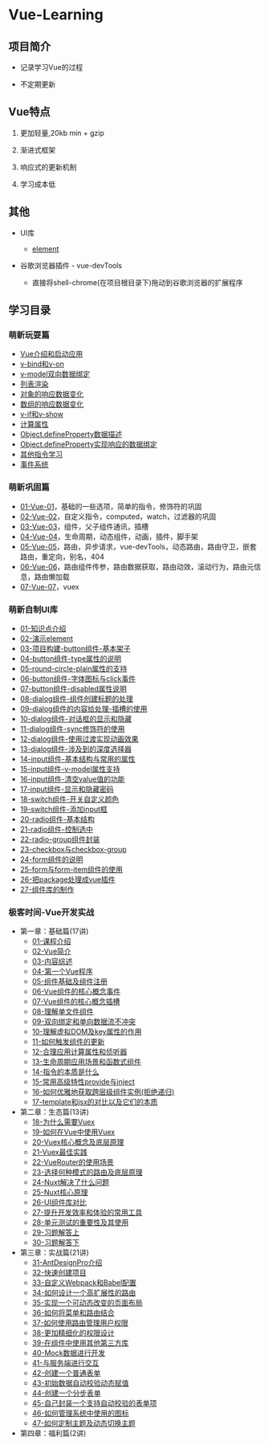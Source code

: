 # Vue-Learning

## 项目简介

* 记录学习Vue的过程

* 不定期更新

    
## Vue特点

1. 更加轻量,20kb min + gzip

2. 渐进式框架

3. 响应式的更新机制

4. 学习成本低 

## 其他

* UI库
  * [element](https://element.eleme.cn/#/zh-CN/)  

* 谷歌浏览器插件 - vue-devTools    
  * 直接将shell-chrome(在项目根目录下)拖动到谷歌浏览器的扩展程序      

## 学习目录

### 萌新玩耍篇

* [Vue介绍和启动应用](./01-萌新玩耍篇/01-Vue介绍和启动应用/Vue介绍和启动应用.md)
* [v-bind和v-on](./01-萌新玩耍篇/02-v-bind和v-on/v-bind和v-on.md)
* [v-model双向数据绑定](./01-萌新玩耍篇/03-v-model双向数据绑定/v-model双向数据绑定.md)
* [列表渲染](./01-萌新玩耍篇/04-列表渲染/列表渲染.md)
* [对象的响应数据变化](./01-萌新玩耍篇/05-对象的响应数据变化/对象的响应数据变化.md)
* [数组的响应数据变化](./01-萌新玩耍篇/06-数组的响应数据变化/数组的响应数据变化.md)
* [v-if和v-show](./01-萌新玩耍篇/07-v-if和v-show/v-if和v-show.md)
* [计算属性](./01-萌新玩耍篇/08-计算属性/计算属性.md)
* [Object.defineProperty数据描述](./01-萌新玩耍篇/09-Object.defineProperty数据描述/Object.defineProperty数据描述.md)
* [Object.defineProperty实现响应的数据绑定](./01-萌新玩耍篇/10-Object.defineProperty实现响应的数据绑定/Object.defineProperty实现响应的数据绑定.md)
* [其他指令学习](./01-萌新玩耍篇/11-其他指令学习/其他指令学习.md)
* [事件系统](./01-萌新玩耍篇/12-事件系统/事件系统.md)

### 萌新巩固篇 

* [01-Vue-01](./02-萌新巩固篇/01-Vue-01/Vue-01.md)，基础的一些选项，简单的指令，修饰符的巩固
* [02-Vue-02](./02-萌新巩固篇/02-Vue-02/Vue-02.md)，自定义指令，computed，watch，过滤器的巩固
* [03-Vue-03](./02-萌新巩固篇/03-Vue-03/Vue-03.md)，组件，父子组件通讯，插槽
* [04-Vue-04](./02-萌新巩固篇/04-Vue-04/Vue-04.md)，生命周期，动态组件，动画，插件，脚手架
* [05-Vue-05](./02-萌新巩固篇/05-Vue-05/Vue-05.md)，路由，异步请求，vue-devTools，动态路由，路由守卫，嵌套路由，重定向，别名，404
* [06-Vue-06](./02-萌新巩固篇/06-Vue-06/Vue-06.md)，路由组件传参，路由数据获取，路由动效，滚动行为，路由元信息，路由懒加载
* [07-Vue-07](./02-萌新巩固篇/07-Vue-07/Vue-07.md)，vuex

### 萌新自制UI库

* [01-知识点介绍](./03-萌新自制UI库/01-知识点介绍/知识点介绍.md)    
* [02-演示element](./03-萌新自制UI库/02-演示element/演示element.md)    
* [03-项目构建-button组件-基本架子](./03-萌新自制UI库/03-项目构建-button组件-基本架子/项目构建-button组件-基本架子.md)    
* [04-button组件-type属性的说明](./03-萌新自制UI库/04-button组件-type属性的说明/button组件-type属性的说明.md)    
* [05-round-circle-plain属性的支持](./03-萌新自制UI库/05-round-circle-plain属性的支持/round-circle-plain属性的支持.md)    
* [06-button组件-字体图标与click事件](./03-萌新自制UI库/06-button组件-字体图标与click事件/button组件-字体图标与click事件.md)    
* [07-button组件-disabled属性说明](./03-萌新自制UI库/07-button组件-disabled属性说明/button组件-disabled属性说明.md)    
* [08-dialog组件-组件创建标题的处理](./03-萌新自制UI库/08-dialog组件-组件创建标题的处理/dialog组件-组件创建标题的处理.md)    
* [09-dialog组件的内容给处理-插槽的使用](./03-萌新自制UI库/09-dialog组件的内容给处理-插槽的使用/dialog组件的内容给处理-插槽的使用.md)    
* [10-dialog组件-对话框的显示和隐藏](./03-萌新自制UI库/10-dialog组件-对话框的显示和隐藏/dialog组件-对话框的显示和隐藏.md)    
* [11-dialog组件-sync修饰符的使用](./03-萌新自制UI库/11-dialog组件-sync修饰符的使用/dialog组件-sync修饰符的使用.md)    
* [12-dialog组件-使用过渡实现动画效果](./03-萌新自制UI库/12-dialog组件-使用过渡实现动画效果/dialog组件-使用过渡实现动画效果.md)    
* [13-dialog组件-涉及到的深度选择器](./03-萌新自制UI库/13-dialog组件-涉及到的深度选择器/dialog组件-涉及到的深度选择器.md)    
* [14-input组件-基本结构与常用的属性](./03-萌新自制UI库/14-input组件-基本结构与常用的属性/input组件-基本结构与常用的属性.md)    
* [15-input组件-v-model属性支持](./03-萌新自制UI库/15-input组件-v-model属性支持/input组件-v-model属性支持.md)    
* [16-input组件-清空value值的功能](./03-萌新自制UI库/16-input组件-清空value值的功能/input组件-清空value值的功能.md)    
* [17-input组件-显示和隐藏密码](./03-萌新自制UI库/17-input组件-显示和隐藏密码/input组件-显示和隐藏密码.md)    
* [18-switch组件-开关自定义颜色](./03-萌新自制UI库/18-switch组件-开关自定义颜色/switch组件-开关自定义颜色.md)    
* [19-switch组件-添加input框](./03-萌新自制UI库/19-switch组件-添加input框/switch组件-添加input框.md)    
* [20-radio组件-基本结构](./03-萌新自制UI库/20-radio组件-基本结构/radio组件-基本结构.md)    
* [21-radio组件-控制选中](./03-萌新自制UI库/21-radio组件-控制选中/radio组件-控制选中.md)    
* [22-radio-group组件封装](./03-萌新自制UI库/22-radio-group组件封装/radio-group组件封装.md)    
* [23-checkbox与checkbox-group](./03-萌新自制UI库/23-checkbox与checkbox-group/checkbox与checkbox-group.md)    
* [24-form组件的说明](./03-萌新自制UI库/24-form组件的说明/form组件的说明.md)    
* [25-form与form-item组件的使用](./03-萌新自制UI库/25-form与form-item组件的使用/form与form-item组件的使用.md)    
* [26-把package处理成vue插件](./03-萌新自制UI库/26-把package处理成vue插件/把package处理成vue插件.md)    
* [27-组件库的制作](./03-萌新自制UI库/27-组件库的制作/组件库的制作.md) 

### 极客时间-Vue开发实战

* 第一章：基础篇(17讲)
  * [01-课程介绍](./04-极客时间-Vue开发实战/01-基础篇/01-课程介绍.md)
  * [02-Vue简介](./04-极客时间-Vue开发实战/01-基础篇/02-Vue简介.md)
  * [03-内容综述](./04-极客时间-Vue开发实战/01-基础篇/03-内容综述.md)
  * [04-第一个Vue程序](./04-极客时间-Vue开发实战/01-基础篇/04-第一个Vue程序.md)
  * [05-组件基础及组件注册](./04-极客时间-Vue开发实战/01-基础篇/05-组件基础及组件注册.md)
  * [06-Vue组件的核心概念事件](./04-极客时间-Vue开发实战/01-基础篇/06-Vue组件的核心概念事件.md)
  * [07-Vue组件的核心概念插槽](./04-极客时间-Vue开发实战/01-基础篇/07-Vue组件的核心概念插槽.md)
  * [08-理解单文件组件](./04-极客时间-Vue开发实战/01-基础篇/08-理解单文件组件.md)
  * [09-双向绑定和单向数据流不冲突](./04-极客时间-Vue开发实战/01-基础篇/09-双向绑定和单向数据流不冲突.md)
  * [10-理解虚拟DOM及key属性的作用](./04-极客时间-Vue开发实战/01-基础篇/10-理解虚拟DOM及key属性的作用.md)
  * [11-如何触发组件的更新](./04-极客时间-Vue开发实战/01-基础篇/11-如何触发组件的更新.md)
  * [12-合理应用计算属性和侦听器](./04-极客时间-Vue开发实战/01-基础篇/12-合理应用计算属性和侦听器.md)
  * [13-生命周期应用场景和函数式组件](./04-极客时间-Vue开发实战/01-基础篇/13-生命周期应用场景和函数式组件.md)
  * [14-指令的本质是什么](./04-极客时间-Vue开发实战/01-基础篇/14-指令的本质是什么.md)
  * [15-常用高级特性provide与inject](./04-极客时间-Vue开发实战/01-基础篇/15-常用高级特性provide与inject.md)
  * [16-如何优雅地获取跨层级组件实例(拒绝递归)](./04-极客时间-Vue开发实战/01-基础篇/16-如何优雅地获取跨层级组件实例(拒绝递归).md)
  * [17-template和jsx的对比以及它们的本质](./04-极客时间-Vue开发实战/01-基础篇/17-template和jsx的对比以及它们的本质.md)
* 第二章：生态篇(13讲)
  * [18-为什么需要Vuex](./04-极客时间-Vue开发实战/02-生态篇/18-为什么需要Vuex.md)
  * [19-如何在Vue中使用Vuex](./04-极客时间-Vue开发实战/02-生态篇/19-如何在Vue中使用Vuex.md)
  * [20-Vuex核心概念及底层原理](./04-极客时间-Vue开发实战/02-生态篇/20-Vuex核心概念及底层原理.md)
  * [21-Vuex最佳实践](./04-极客时间-Vue开发实战/02-生态篇/21-Vuex最佳实践.md)
  * [22-VueRouter的使用场景](./04-极客时间-Vue开发实战/02-生态篇/22-VueRouter的使用场景.md)
  * [23-选择何种模式的路由及底层原理](./04-极客时间-Vue开发实战/02-生态篇/23-选择何种模式的路由及底层原理.md)
  * [24-Nuxt解决了什么问题](./04-极客时间-Vue开发实战/02-生态篇/24-Nuxt解决了什么问题.md)
  * [25-Nuxt核心原理](./04-极客时间-Vue开发实战/02-生态篇/25-Nuxt核心原理.md)
  * [26-UI组件库对比](./04-极客时间-Vue开发实战/02-生态篇/26-UI组件库对比.md)
  * [27-提升开发效率和体验的常用工具](./04-极客时间-Vue开发实战/02-生态篇/27-提升开发效率和体验的常用工具.md)
  * [28-单元测试的重要性及其使用](./04-极客时间-Vue开发实战/02-生态篇/28-单元测试的重要性及其使用.md)
  * [29-习题解答上](./04-极客时间-Vue开发实战/02-生态篇/29-习题解答上.md)
  * [30-习题解答下](./04-极客时间-Vue开发实战/02-生态篇/30-习题解答下.md)
* 第三章：实战篇(21讲)
  * [31-AntDesignPro介绍](./04-极客时间-Vue开发实战/03-实战篇/31-AntDesignPro介绍.md)
  * [32-快速创建项目](./04-极客时间-Vue开发实战/03-实战篇/32-快速创建项目.md)
  * [33-自定义Webpack和Babel配置](./04-极客时间-Vue开发实战/03-实战篇/33-自定义Webpack和Babel配置.md)
  * [34-如何设计一个高扩展性的路由](./04-极客时间-Vue开发实战/03-实战篇/34-如何设计一个高扩展性的路由.md)
  * [35-实现一个可动态改变的页面布局](./04-极客时间-Vue开发实战/03-实战篇/35-实现一个可动态改变的页面布局.md)
  * [36-如何将菜单和路由结合](./04-极客时间-Vue开发实战/03-实战篇/36-如何将菜单和路由结合.md)
  * [37-如何使用路由管理用户权限](./04-极客时间-Vue开发实战/03-实战篇/37-如何使用路由管理用户权限.md)
  * [38-更加精细化的权限设计](./04-极客时间-Vue开发实战/03-实战篇/38-更加精细化的权限设计.md)
  * [39-在组件中使用其他第三方库](./04-极客时间-Vue开发实战/03-实战篇/39-在组件中使用其他第三方库.md)
  * [40-Mock数据进行开发](./04-极客时间-Vue开发实战/03-实战篇/40-Mock数据进行开发.md)
  * [41-与服务端进行交互](./04-极客时间-Vue开发实战/03-实战篇/41-与服务端进行交互.md)
  * [42-创建一个普通表单](./04-极客时间-Vue开发实战/03-实战篇/42-创建一个普通表单.md)
  * [43-初始数据自动校验动态赋值](./04-极客时间-Vue开发实战/03-实战篇/43-初始数据自动校验动态赋值.md)
  * [44-创建一个分步表单](./04-极客时间-Vue开发实战/03-实战篇/44-创建一个分步表单.md)
  * [45-自己封装一个支持自动校验的表单项](./04-极客时间-Vue开发实战/03-实战篇/45-自己封装一个支持自动校验的表单项.md)
  * [46-如何管理系统中使用的图标](./04-极客时间-Vue开发实战/03-实战篇/46-如何管理系统中使用的图标.md)
  * [47-如何定制主题及动态切换主题](./04-极客时间-Vue开发实战/03-实战篇/47-如何定制主题及动态切换主题.md)
* 第四章：福利篇(2讲)